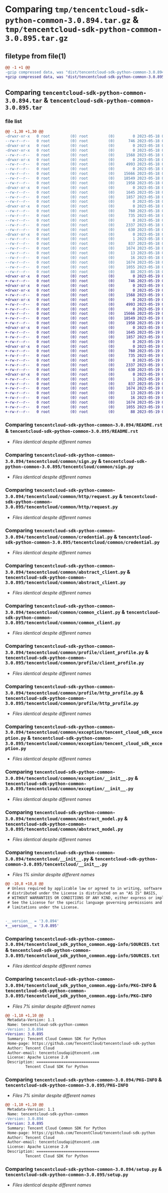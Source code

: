 # Comparing `tmp/tencentcloud-sdk-python-common-3.0.894.tar.gz` & `tmp/tencentcloud-sdk-python-common-3.0.895.tar.gz`

## filetype from file(1)

```diff
@@ -1 +1 @@
-gzip compressed data, was "dist/tencentcloud-sdk-python-common-3.0.894.tar", last modified: Thu May 18 00:22:20 2023, max compression
+gzip compressed data, was "dist/tencentcloud-sdk-python-common-3.0.895.tar", last modified: Fri May 19 02:47:31 2023, max compression
```

## Comparing `tencentcloud-sdk-python-common-3.0.894.tar` & `tencentcloud-sdk-python-common-3.0.895.tar`

### file list

```diff
@@ -1,30 +1,30 @@
-drwxr-xr-x   0 root         (0) root         (0)        0 2023-05-18 00:22:20.000000 tencentcloud-sdk-python-common-3.0.894/
--rw-r--r--   0 root         (0) root         (0)      746 2023-05-18 00:22:20.000000 tencentcloud-sdk-python-common-3.0.894/README.rst
-drwxr-xr-x   0 root         (0) root         (0)        0 2023-05-18 00:22:20.000000 tencentcloud-sdk-python-common-3.0.894/tencentcloud/
-drwxr-xr-x   0 root         (0) root         (0)        0 2023-05-18 00:22:20.000000 tencentcloud-sdk-python-common-3.0.894/tencentcloud/common/
--rw-r--r--   0 root         (0) root         (0)     1568 2023-05-18 00:22:20.000000 tencentcloud-sdk-python-common-3.0.894/tencentcloud/common/sign.py
-drwxr-xr-x   0 root         (0) root         (0)        0 2023-05-18 00:22:20.000000 tencentcloud-sdk-python-common-3.0.894/tencentcloud/common/http/
--rw-r--r--   0 root         (0) root         (0)     4993 2023-05-18 00:22:20.000000 tencentcloud-sdk-python-common-3.0.894/tencentcloud/common/http/request.py
--rw-r--r--   0 root         (0) root         (0)        0 2023-05-18 00:22:20.000000 tencentcloud-sdk-python-common-3.0.894/tencentcloud/common/http/__init__.py
--rw-r--r--   0 root         (0) root         (0)    15666 2023-05-18 00:22:20.000000 tencentcloud-sdk-python-common-3.0.894/tencentcloud/common/credential.py
--rw-r--r--   0 root         (0) root         (0)    18549 2023-05-18 00:22:20.000000 tencentcloud-sdk-python-common-3.0.894/tencentcloud/common/abstract_client.py
--rw-r--r--   0 root         (0) root         (0)     1958 2023-05-18 00:22:20.000000 tencentcloud-sdk-python-common-3.0.894/tencentcloud/common/common_client.py
-drwxr-xr-x   0 root         (0) root         (0)        0 2023-05-18 00:22:20.000000 tencentcloud-sdk-python-common-3.0.894/tencentcloud/common/profile/
--rw-r--r--   0 root         (0) root         (0)     1645 2023-05-18 00:22:20.000000 tencentcloud-sdk-python-common-3.0.894/tencentcloud/common/profile/client_profile.py
--rw-r--r--   0 root         (0) root         (0)     1857 2023-05-18 00:22:20.000000 tencentcloud-sdk-python-common-3.0.894/tencentcloud/common/profile/http_profile.py
--rw-r--r--   0 root         (0) root         (0)        0 2023-05-18 00:22:20.000000 tencentcloud-sdk-python-common-3.0.894/tencentcloud/common/profile/__init__.py
-drwxr-xr-x   0 root         (0) root         (0)        0 2023-05-18 00:22:20.000000 tencentcloud-sdk-python-common-3.0.894/tencentcloud/common/exception/
--rw-r--r--   0 root         (0) root         (0)      760 2023-05-18 00:22:20.000000 tencentcloud-sdk-python-common-3.0.894/tencentcloud/common/exception/tencent_cloud_sdk_exception.py
--rw-r--r--   0 root         (0) root         (0)      735 2023-05-18 00:22:20.000000 tencentcloud-sdk-python-common-3.0.894/tencentcloud/common/exception/__init__.py
--rw-r--r--   0 root         (0) root         (0)        0 2023-05-18 00:22:20.000000 tencentcloud-sdk-python-common-3.0.894/tencentcloud/common/__init__.py
--rw-r--r--   0 root         (0) root         (0)     2337 2023-05-18 00:22:20.000000 tencentcloud-sdk-python-common-3.0.894/tencentcloud/common/abstract_model.py
--rw-r--r--   0 root         (0) root         (0)      630 2023-05-18 00:22:20.000000 tencentcloud-sdk-python-common-3.0.894/tencentcloud/__init__.py
-drwxr-xr-x   0 root         (0) root         (0)        0 2023-05-18 00:22:20.000000 tencentcloud-sdk-python-common-3.0.894/tencentcloud_sdk_python_common.egg-info/
--rw-r--r--   0 root         (0) root         (0)        1 2023-05-18 00:22:20.000000 tencentcloud-sdk-python-common-3.0.894/tencentcloud_sdk_python_common.egg-info/dependency_links.txt
--rw-r--r--   0 root         (0) root         (0)      837 2023-05-18 00:22:20.000000 tencentcloud-sdk-python-common-3.0.894/tencentcloud_sdk_python_common.egg-info/SOURCES.txt
--rw-r--r--   0 root         (0) root         (0)     1674 2023-05-18 00:22:20.000000 tencentcloud-sdk-python-common-3.0.894/tencentcloud_sdk_python_common.egg-info/PKG-INFO
--rw-r--r--   0 root         (0) root         (0)       13 2023-05-18 00:22:20.000000 tencentcloud-sdk-python-common-3.0.894/tencentcloud_sdk_python_common.egg-info/top_level.txt
--rw-r--r--   0 root         (0) root         (0)       16 2023-05-18 00:22:20.000000 tencentcloud-sdk-python-common-3.0.894/tencentcloud_sdk_python_common.egg-info/requires.txt
--rw-r--r--   0 root         (0) root         (0)     1674 2023-05-18 00:22:20.000000 tencentcloud-sdk-python-common-3.0.894/PKG-INFO
--rw-r--r--   0 root         (0) root         (0)     1055 2023-05-18 00:22:20.000000 tencentcloud-sdk-python-common-3.0.894/setup.py
--rw-r--r--   0 root         (0) root         (0)       88 2023-05-18 00:22:20.000000 tencentcloud-sdk-python-common-3.0.894/setup.cfg
+drwxr-xr-x   0 root         (0) root         (0)        0 2023-05-19 02:47:31.000000 tencentcloud-sdk-python-common-3.0.895/
+-rw-r--r--   0 root         (0) root         (0)      746 2023-05-19 02:47:31.000000 tencentcloud-sdk-python-common-3.0.895/README.rst
+drwxr-xr-x   0 root         (0) root         (0)        0 2023-05-19 02:47:31.000000 tencentcloud-sdk-python-common-3.0.895/tencentcloud/
+drwxr-xr-x   0 root         (0) root         (0)        0 2023-05-19 02:47:31.000000 tencentcloud-sdk-python-common-3.0.895/tencentcloud/common/
+-rw-r--r--   0 root         (0) root         (0)     1568 2023-05-19 02:47:31.000000 tencentcloud-sdk-python-common-3.0.895/tencentcloud/common/sign.py
+drwxr-xr-x   0 root         (0) root         (0)        0 2023-05-19 02:47:31.000000 tencentcloud-sdk-python-common-3.0.895/tencentcloud/common/http/
+-rw-r--r--   0 root         (0) root         (0)     4993 2023-05-19 02:47:31.000000 tencentcloud-sdk-python-common-3.0.895/tencentcloud/common/http/request.py
+-rw-r--r--   0 root         (0) root         (0)        0 2023-05-19 02:47:31.000000 tencentcloud-sdk-python-common-3.0.895/tencentcloud/common/http/__init__.py
+-rw-r--r--   0 root         (0) root         (0)    15666 2023-05-19 02:47:31.000000 tencentcloud-sdk-python-common-3.0.895/tencentcloud/common/credential.py
+-rw-r--r--   0 root         (0) root         (0)    18549 2023-05-19 02:47:31.000000 tencentcloud-sdk-python-common-3.0.895/tencentcloud/common/abstract_client.py
+-rw-r--r--   0 root         (0) root         (0)     1958 2023-05-19 02:47:31.000000 tencentcloud-sdk-python-common-3.0.895/tencentcloud/common/common_client.py
+drwxr-xr-x   0 root         (0) root         (0)        0 2023-05-19 02:47:31.000000 tencentcloud-sdk-python-common-3.0.895/tencentcloud/common/profile/
+-rw-r--r--   0 root         (0) root         (0)     1645 2023-05-19 02:47:31.000000 tencentcloud-sdk-python-common-3.0.895/tencentcloud/common/profile/client_profile.py
+-rw-r--r--   0 root         (0) root         (0)     1857 2023-05-19 02:47:31.000000 tencentcloud-sdk-python-common-3.0.895/tencentcloud/common/profile/http_profile.py
+-rw-r--r--   0 root         (0) root         (0)        0 2023-05-19 02:47:31.000000 tencentcloud-sdk-python-common-3.0.895/tencentcloud/common/profile/__init__.py
+drwxr-xr-x   0 root         (0) root         (0)        0 2023-05-19 02:47:31.000000 tencentcloud-sdk-python-common-3.0.895/tencentcloud/common/exception/
+-rw-r--r--   0 root         (0) root         (0)      760 2023-05-19 02:47:31.000000 tencentcloud-sdk-python-common-3.0.895/tencentcloud/common/exception/tencent_cloud_sdk_exception.py
+-rw-r--r--   0 root         (0) root         (0)      735 2023-05-19 02:47:31.000000 tencentcloud-sdk-python-common-3.0.895/tencentcloud/common/exception/__init__.py
+-rw-r--r--   0 root         (0) root         (0)        0 2023-05-19 02:47:31.000000 tencentcloud-sdk-python-common-3.0.895/tencentcloud/common/__init__.py
+-rw-r--r--   0 root         (0) root         (0)     2337 2023-05-19 02:47:31.000000 tencentcloud-sdk-python-common-3.0.895/tencentcloud/common/abstract_model.py
+-rw-r--r--   0 root         (0) root         (0)      630 2023-05-19 02:47:31.000000 tencentcloud-sdk-python-common-3.0.895/tencentcloud/__init__.py
+drwxr-xr-x   0 root         (0) root         (0)        0 2023-05-19 02:47:31.000000 tencentcloud-sdk-python-common-3.0.895/tencentcloud_sdk_python_common.egg-info/
+-rw-r--r--   0 root         (0) root         (0)        1 2023-05-19 02:47:31.000000 tencentcloud-sdk-python-common-3.0.895/tencentcloud_sdk_python_common.egg-info/dependency_links.txt
+-rw-r--r--   0 root         (0) root         (0)      837 2023-05-19 02:47:31.000000 tencentcloud-sdk-python-common-3.0.895/tencentcloud_sdk_python_common.egg-info/SOURCES.txt
+-rw-r--r--   0 root         (0) root         (0)     1674 2023-05-19 02:47:31.000000 tencentcloud-sdk-python-common-3.0.895/tencentcloud_sdk_python_common.egg-info/PKG-INFO
+-rw-r--r--   0 root         (0) root         (0)       13 2023-05-19 02:47:31.000000 tencentcloud-sdk-python-common-3.0.895/tencentcloud_sdk_python_common.egg-info/top_level.txt
+-rw-r--r--   0 root         (0) root         (0)       16 2023-05-19 02:47:31.000000 tencentcloud-sdk-python-common-3.0.895/tencentcloud_sdk_python_common.egg-info/requires.txt
+-rw-r--r--   0 root         (0) root         (0)     1674 2023-05-19 02:47:31.000000 tencentcloud-sdk-python-common-3.0.895/PKG-INFO
+-rw-r--r--   0 root         (0) root         (0)     1055 2023-05-19 02:47:31.000000 tencentcloud-sdk-python-common-3.0.895/setup.py
+-rw-r--r--   0 root         (0) root         (0)       88 2023-05-19 02:47:31.000000 tencentcloud-sdk-python-common-3.0.895/setup.cfg
```

### Comparing `tencentcloud-sdk-python-common-3.0.894/README.rst` & `tencentcloud-sdk-python-common-3.0.895/README.rst`

 * *Files identical despite different names*

### Comparing `tencentcloud-sdk-python-common-3.0.894/tencentcloud/common/sign.py` & `tencentcloud-sdk-python-common-3.0.895/tencentcloud/common/sign.py`

 * *Files identical despite different names*

### Comparing `tencentcloud-sdk-python-common-3.0.894/tencentcloud/common/http/request.py` & `tencentcloud-sdk-python-common-3.0.895/tencentcloud/common/http/request.py`

 * *Files identical despite different names*

### Comparing `tencentcloud-sdk-python-common-3.0.894/tencentcloud/common/credential.py` & `tencentcloud-sdk-python-common-3.0.895/tencentcloud/common/credential.py`

 * *Files identical despite different names*

### Comparing `tencentcloud-sdk-python-common-3.0.894/tencentcloud/common/abstract_client.py` & `tencentcloud-sdk-python-common-3.0.895/tencentcloud/common/abstract_client.py`

 * *Files identical despite different names*

### Comparing `tencentcloud-sdk-python-common-3.0.894/tencentcloud/common/common_client.py` & `tencentcloud-sdk-python-common-3.0.895/tencentcloud/common/common_client.py`

 * *Files identical despite different names*

### Comparing `tencentcloud-sdk-python-common-3.0.894/tencentcloud/common/profile/client_profile.py` & `tencentcloud-sdk-python-common-3.0.895/tencentcloud/common/profile/client_profile.py`

 * *Files identical despite different names*

### Comparing `tencentcloud-sdk-python-common-3.0.894/tencentcloud/common/profile/http_profile.py` & `tencentcloud-sdk-python-common-3.0.895/tencentcloud/common/profile/http_profile.py`

 * *Files identical despite different names*

### Comparing `tencentcloud-sdk-python-common-3.0.894/tencentcloud/common/exception/tencent_cloud_sdk_exception.py` & `tencentcloud-sdk-python-common-3.0.895/tencentcloud/common/exception/tencent_cloud_sdk_exception.py`

 * *Files identical despite different names*

### Comparing `tencentcloud-sdk-python-common-3.0.894/tencentcloud/common/exception/__init__.py` & `tencentcloud-sdk-python-common-3.0.895/tencentcloud/common/exception/__init__.py`

 * *Files identical despite different names*

### Comparing `tencentcloud-sdk-python-common-3.0.894/tencentcloud/common/abstract_model.py` & `tencentcloud-sdk-python-common-3.0.895/tencentcloud/common/abstract_model.py`

 * *Files identical despite different names*

### Comparing `tencentcloud-sdk-python-common-3.0.894/tencentcloud/__init__.py` & `tencentcloud-sdk-python-common-3.0.895/tencentcloud/__init__.py`

 * *Files 1% similar despite different names*

```diff
@@ -10,8 +10,8 @@
 # Unless required by applicable law or agreed to in writing, software
 # distributed under the License is distributed on an "AS IS" BASIS,
 # WITHOUT WARRANTIES OR CONDITIONS OF ANY KIND, either express or implied.
 # See the License for the specific language governing permissions and
 # limitations under the License.
 
 
-__version__ = '3.0.894'
+__version__ = '3.0.895'
```

### Comparing `tencentcloud-sdk-python-common-3.0.894/tencentcloud_sdk_python_common.egg-info/SOURCES.txt` & `tencentcloud-sdk-python-common-3.0.895/tencentcloud_sdk_python_common.egg-info/SOURCES.txt`

 * *Files identical despite different names*

### Comparing `tencentcloud-sdk-python-common-3.0.894/tencentcloud_sdk_python_common.egg-info/PKG-INFO` & `tencentcloud-sdk-python-common-3.0.895/tencentcloud_sdk_python_common.egg-info/PKG-INFO`

 * *Files 7% similar despite different names*

```diff
@@ -1,10 +1,10 @@
 Metadata-Version: 1.1
 Name: tencentcloud-sdk-python-common
-Version: 3.0.894
+Version: 3.0.895
 Summary: Tencent Cloud Common SDK for Python
 Home-page: https://github.com/TencentCloud/tencentcloud-sdk-python
 Author: Tencent Cloud
 Author-email: tencentcloudapi@tencent.com
 License: Apache License 2.0
 Description: ============================
         Tencent Cloud SDK for Python
```

### Comparing `tencentcloud-sdk-python-common-3.0.894/PKG-INFO` & `tencentcloud-sdk-python-common-3.0.895/PKG-INFO`

 * *Files 7% similar despite different names*

```diff
@@ -1,10 +1,10 @@
 Metadata-Version: 1.1
 Name: tencentcloud-sdk-python-common
-Version: 3.0.894
+Version: 3.0.895
 Summary: Tencent Cloud Common SDK for Python
 Home-page: https://github.com/TencentCloud/tencentcloud-sdk-python
 Author: Tencent Cloud
 Author-email: tencentcloudapi@tencent.com
 License: Apache License 2.0
 Description: ============================
         Tencent Cloud SDK for Python
```

### Comparing `tencentcloud-sdk-python-common-3.0.894/setup.py` & `tencentcloud-sdk-python-common-3.0.895/setup.py`

 * *Files identical despite different names*

